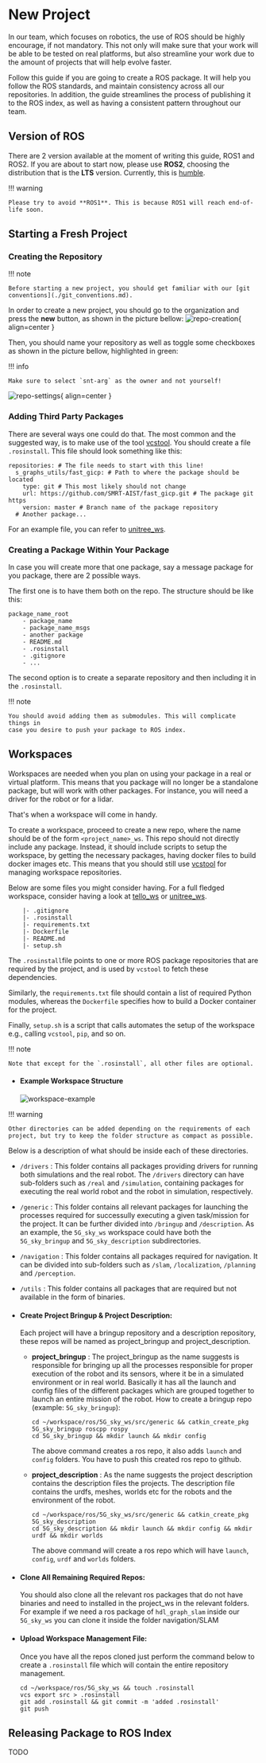# New Project

In our team, which focuses on robotics, the use of ROS should be highly encourage,
if not mandatory. This not only will make sure that your work will be able to be
tested on real platforms, but also streamline your work due to the amount of
projects that will help evolve faster.

Follow this guide if you are going to create a ROS package. It will help you follow
the ROS standards, and maintain consistency across all our repositories.
In addition, the guide streamlines the process of publishing it to the ROS index,
as well as having a consistent pattern throughout our team.

## Version of ROS

There are 2 version available at the moment of writing this guide, ROS1 and ROS2.
If you are about to start now, please use **ROS2**, choosing the distribution that
is the **LTS** version. Currently, this is [humble](https://docs.ros.org/en/humble/index.html).

!!! warning

    Please try to avoid **ROS1**. This is because ROS1 will reach end-of-life soon.

## Starting a Fresh Project

### Creating the Repository

!!! note

    Before starting a new project, you should get familiar with our [git conventions](./git_conventions.md).

In order to create a new project, you should go to the organization and press the
**new** button, as shown in the picture bellow:
![repo-creation](../../assets/repo_creation.png){ align=center }

Then, you should name your repository as well as toggle some checkboxes as shown in the picture bellow,
highlighted in green:

!!! info

    Make sure to select `snt-arg` as the owner and not yourself!

![repo-settings](../../assets/repo_setting.png){ align=center }

### Adding Third Party Packages

There are several ways one could do that. The most common and the suggested way,
is to make use of the tool [vcstool](http://wiki.ros.org/vcstool). You should create a
file `.rosinstall`. This file should look something like this:

```
repositories: # The file needs to start with this line!
  s_graphs_utils/fast_gicp: # Path to where the package should be located
    type: git # This most likely should not change
    url: https://github.com/SMRT-AIST/fast_gicp.git # The package git https
    version: master # Branch name of the package repository
  # Another package...
```

For an example file, you can refer to [unitree_ws](https://github.com/snt-arg/unitree_ws/blob/main/.rosinstall).

### Creating a Package Within Your Package

In case you will create more that one package, say a message package for you package,
there are 2 possible ways.

The first one is to have them both on the repo. The structure should be like this:

```
package_name_root
    - package_name
    - package_name_msgs
    - another package
    - README.md
    - .rosinstall
    - .gitignore
    - ...
```

The second option is to create a separate repository and then including it in the
`.rosinstall`.

!!! note

    You should avoid adding them as submodules. This will complicate things in
    case you desire to push your package to ROS index.

## Workspaces

Workspaces are needed when you plan on using your package in a real or virtual platform.
This means that you package will no longer be a standalone package, but will work with
other packages. For instance, you will need a driver for the robot or for a lidar.

That's when a workspace will come in handy.

To create a workspace, proceed to create a new repo, where the name should be of the
form `<project_name>_ws`. This repo should not directly include any package. Instead,
it should include scripts to setup the workspace, by getting the necessary packages,
having docker files to build docker images etc. This means that you should still use
[vcstool](http://wiki.ros.org/vcstool) for managing workspace repositories.

Below are some files you might consider having. For a full fledged workspace, consider
having a look at [tello_ws](https://github.com/snt-arg/tello_ws) or [unitree_ws](https://github.com/snt-arg/unitree_ws).

```
    |- .gitignore
    |- .rosinstall
    |- requirements.txt
    |- Dockerfile
    |- README.md
    |- setup.sh
```

The `.rosinstall`file points to one or more ROS package repositories that are
required by the project, and is used by `vcstool` to fetch these dependencies.

Similarly, the `requirements.txt` file should contain a list of required Python
modules, whereas the `Dockerfile` specifies how to build a Docker container for the project.

Finally, `setup.sh` is a script that calls automates the setup of the workspace
e.g., calling `vcstool`, `pip`, and so on.

!!! note

    Note that except for the `.rosinstall`, all other files are optional.

- #### Example Workspace Structure

  ![workspace-example](../../assets/workspace_example.png)

!!! warning

    Other directories can be added depending on the requirements of each project, but try to keep the folder structure as compact as possible.

Below is a description of what should be inside each of these directories.

- `/drivers` : This folder contains all packages providing drivers for running both simulations and the real robot. The `/drivers` directory can have sub-folders such as `/real` and `/simulation`, containing packages for executing the real world robot and the robot in simulation, respectively.

- `/generic` : This folder contains all relevant packages for launching the processes required for successully executing a given task/mission for the project. It can be further divided into `/bringup` and `/description`. As an example, the `5G_sky_ws` workspace could have both the `5G_sky_bringup` and `5G_sky_description` subdirectories.

- `/navigation` : This folder contains all packages required for navigation. It can be divided into sub-folders such as `/slam`, `/localization`, `/planning` and `/perception`.

- `/utils` : This folder contains all packages that are required but not available in the form of binaries.

- #### Create Project Bringup & Project Description:

  Each project will have a bringup repository and a description repository, these repos will be named as project_bringup and project_description.

  - **project_bringup** : The project_bringup as the name suggests is responsible for bringing up all the processes responsible for proper execution of the robot and its sensors, where it be in a simulated environment or in real world. Basically it has all the launch and config files of the different packages which are grouped together to launch an entire mission of the robot. How to create a bringup repo (example: `5G_sky_bringup`):

    ```
    cd ~/workspace/ros/5G_sky_ws/src/generic && catkin_create_pkg 5G_sky_bringup roscpp rospy
    cd 5G_sky_bringup && mkdir launch && mkdir config
    ```

    The above command creates a ros repo, it also adds `launch` and `config` folders. You have to push this created ros repo to github.

  - **project_description** : As the name suggests the project description contains the description files the projects. The description file contains the urdfs, meshes, worlds etc for the robots and the environment of the robot.

    ```
    cd ~/workspace/ros/5G_sky_ws/src/generic && catkin_create_pkg 5G_sky_description
    cd 5G_sky_description && mkdir launch && mkdir config && mkdir urdf && mkdir worlds
    ```

    The above command will create a ros repo which will have `launch`, `config`, `urdf` and `worlds` folders.

- #### Clone All Remaining Required Repos:

  You should also clone all the relevant ros packages that do not have binaries and need to installed in the project_ws in the relevant folders. For example if we need a ros package of `hdl_graph_slam` inside our `5G_sky_ws` you can clone it inside the folder navigation/SLAM

- #### Upload Workspace Management File:

  Once you have all the repos cloned just perform the command below to create a `.rosinstall` file which will contain the entire repository management.

  ```
  cd ~/workspace/ros/5G_sky_ws && touch .rosinstall
  vcs export src > .rosinstall
  git add .rosinstall && git commit -m 'added .rosinstall'
  git push
  ```

## Releasing Package to ROS Index

TODO
